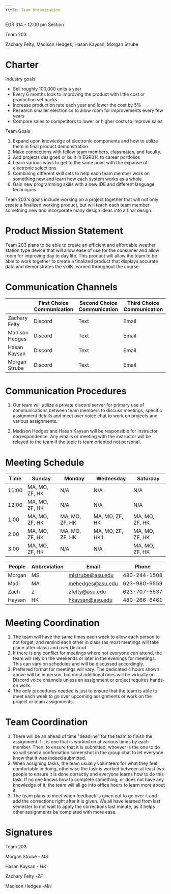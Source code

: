 ```yaml
---
title: Team Organization
---
```

EGR 314 - 12:00 pm Section

Team 203

Zachary Felty, Madison Hedges, Hasan Kaysan, Morgan Strube

# Charter

Industry goals

- Sell roughly 100,000 units a year
- Every 6 months look to improving the product with little cost or production set backs
- Increase production rate each year and lower the cost by 5%
- Research smaller electronics to allow room for improvements every few years
- Compare sales to competitors to lower or higher costs to improve sales

Team Goals

1. Expand upon knowledge of electronic components and how to utilize them in final product demonstration
2. Make connections with fellow team members, classmates, and faculty.
3. Add projects designed or built in EGR314 to career portfolios
4. Learn various ways to get to the same point with the expanse of electronic selections
5. Combining different skill sets to help each team member work on something new and learn how each system works as a whole
6. Gain new programming skills with a new IDE and different language techniques

Team 203's goals include working on a project together that will not only create a finalized working product, but will teach each team member something new and incorporate many design ideas into a final design.

# Product Mission Statement

Team 203 plans to be able to create an efficient and affordable weather station type device that will allow ease of use for the consumer and allow room for improving day to day life. This product will allow the team to be able to work together to create a finalized product that displays accurate data and demonstrates the skills learned throughout the course.

# Communication Channels

|  | **First Choice Communication** | **Second Choice Communication** | **Third Choice Communication** |
| --- | --- | --- | --- |
| Zachary Felty | Discord | Text | Email |
| Madison Hedges | Discord | Text | Email |
| Hasan Kaysan | Discord | Text | Email |
| Morgan Strube | Discord | Text | Email |

# Communication Procedures

1. Our team will utilize a private discord server for primary use of communications between team members to discuss meetings, specific assignment details and meet over voice chat to work on projects and various assignments.

2. Madison Hedges and Hasan Kaysan will be responsible for instructor correspondence. Any emails or meeting with the instructor will be relayed to the team if the topic is team oriented not personal.

# Meeting Schedule

| **Time** | **Sunday** | **Monday** | **Wednesday** | **Saturday** |
| --- | --- | --- | --- | --- |
| 11:00 | MA, MO, ZF, HK | N/A | N/A | N/A |
| 12:00 | MA, MO, ZF, HK | N/A | N/A | N/A |
| 1:00 | MA, MO, ZF, HK | MA, MO, ZF, HK | MA, MO, ZF, HK | MA, MO, ZF, HK |
| 2:00 | MA, MO, ZF, HK | MA, MO, ZF, HK | MA, MO, ZF, HK1 | MA, MO, ZF, HK |
| 3:00 | MA, MO, ZF, HK | N/A | N/A | MA, MO, ZF, HK |



| **People** | **Abbreviation** | **Email** | **Phone** |
| --- | --- | --- | --- |
| Morgan | MS | mlstrube@asu.edu | 480-244-1508 |
| Madi | MA | mehedges@asu.edu | 623-980-9559 |
| Zach | Z | zfelty@asu.edu | 623-707-5537 |
| Haysan | HK | hkaysan@asu.edu | 480-266-6461 |

# Meeting Coordination

1. The team will have the same times each week to allow each person to not forget, and remind each other in class (as most meetings will take place after class) and over Discord.
2. If there is any conflict for meetings where not everyone can attend, the team will rely on the weekends or later in the evenings for meetings. This can vary on schedules and will be discussed accordingly.
3. Preferred format for meetings will vary. The dedicated 4 hours shown above will be in person, but most additional ones will be virtually on Discord voice channels unless an assignment or project requires hands-on work.
4. The only procedures needed is just to ensure that the team is able to meet each week to go over upcoming assignments or work on the project or team assignments.

# Team Coordination

1. There will be an ahead of time "deadline" for the team to finish the assignment if it is one that is worked on at various times by each member. Then, to ensure that it is submitted, whoever is the one to do so will send a confirmation screenshot in the group chat to let everyone know that it was indeed submitted.
2. When assigning tasks, the team usually volunteers for what they feel comfortable in doing, otherwise the task is worked between at least two people to ensure it is done correctly and everyone learns how to do this task. If no one knows how to complete something, or does not have any knowledge of it, the team will all go into office hours to learn more about it.
3. The team plans to meet when feedback is given out to go over it and add the corrections right after it is given. We all have learned from last semester to not wait to apply the corrections last minute, as it helps other assignments be completed with more ease.

# Signatures

Team 203

Morgan Strube - _MS_

Hasan Kaysan - _HK_

Zachary Felty -_ZF_

Madison Hedges -_MH_
